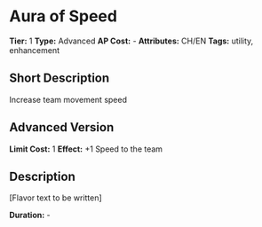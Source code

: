 # Aura of Speed

**Tier:** 1
**Type:** Advanced
**AP Cost:** -
**Attributes:** CH/EN
**Tags:** utility, enhancement

## Short Description
Increase team movement speed

## Advanced Version
**Limit Cost:** 1
**Effect:** +1 Speed to the team

## Description
[Flavor text to be written]

**Duration:** -